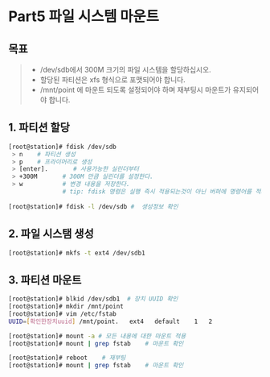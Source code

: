 # Part5 파일 시스템 마운트

## 목표
  >  - /dev/sdb에서 300M 크기의 파일 시스템을 할당하십시오.
  >  - 할당된 파티션은 xfs 형식으로 포맷되어야 합니다.
  >  - /mnt/point 에 마운트 되도록 설정되어야 하며 재부팅시 마운트가 유지되어야 합니다.

## 1. 파티션 할당 
  ```bash
  [root@station]# fdisk /dev/sdb
   > n    # 파티션 생성
   > p    # 프라이머리로 생성
   > [enter].       # 사용가능한 실린더부터
   > +300M       # 300M 만큼 실린더를 설정한다.
   > w           # 변경 내용을 저장한다. 
                 # tip: fdisk 명령은 실행 즉시 적용되는것이 아닌 버퍼에 명령어를 적재한 후 w 커맨드를 통해 명렁어를 실행하여 실제 시스템에 적용한다.
   
  [root@station]# fdisk -l /dev/sdb #  생성정보 확인
  ```

## 2. 파일 시스탬 생성
  ```bash
  [root@station]# mkfs -t ext4 /dev/sdb1
  ```

## 3. 파티션 마운트 
  ```bash
  [root@station]# blkid /dev/sdb1  # 장치 UUID 확인
  [root@station]# mkdir /mnt/point
  [root@station]# vim /etc/fstab
  UUID=[확인한장치uuid] /mnt/point.   ext4   default    1   2

  [root@station]# mount -a # 모든 내용에 대한 마운트 적용
  [root@station]# mount | grep fstab    # 마운트 확인

  [root@station]# reboot    # 재부팅
  [root@station]# mount | grep fstab    # 마운트 확인
  ```